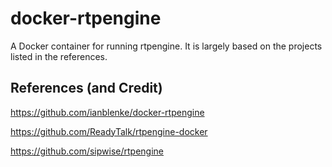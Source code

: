 # docker-rtpengine

A Docker container for running rtpengine. It is largely based on the projects listed in the references.

## References (and Credit)
https://github.com/ianblenke/docker-rtpengine

https://github.com/ReadyTalk/rtpengine-docker

https://github.com/sipwise/rtpengine
